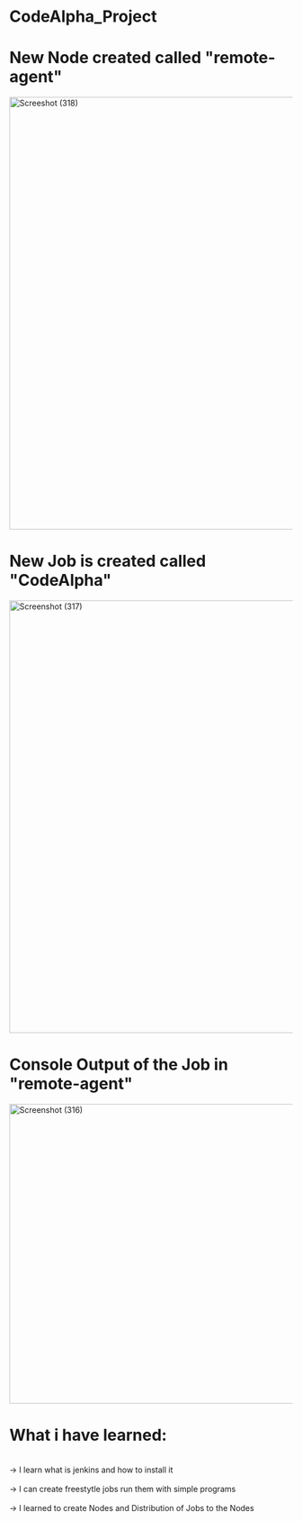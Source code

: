 # CodeAlpha_Project

# New Node created called "remote-agent"
<img width="1360" height="768" alt="Screeshot (318)" src="https://github.com/user-attachments/assets/45ed20e6-fa06-4b53-aff1-c1d73753bdfd" />

# New Job is created called "CodeAlpha"
<img width="1360" height="768" alt="Screenshot (317)" src="https://github.com/user-attachments/assets/78d36e0f-e06b-471e-9812-88300124e2b1" />

# Console Output of the Job in "remote-agent"
<img width="956" height="532" alt="Screenshot (316)" src="https://github.com/user-attachments/assets/038d1808-734e-42bb-a9b7-9d347a815712" />

# What i have learned:
<br> -> I learn what is jenkins and how to install it <br>
<br> -> I can create freestytle jobs run them with simple programs <br>
<br> -> I learned to create Nodes and Distribution of Jobs to the Nodes <br>

